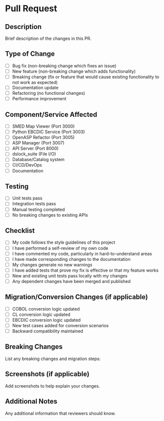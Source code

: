 # Pull Request

## Description
Brief description of the changes in this PR.

## Type of Change
- [ ] Bug fix (non-breaking change which fixes an issue)
- [ ] New feature (non-breaking change which adds functionality)
- [ ] Breaking change (fix or feature that would cause existing functionality to not work as expected)
- [ ] Documentation update
- [ ] Refactoring (no functional changes)
- [ ] Performance improvement

## Component/Service Affected
- [ ] SMED Map Viewer (Port 3000)
- [ ] Python EBCDIC Service (Port 3003)
- [ ] OpenASP Refactor (Port 3005) 
- [ ] ASP Manager (Port 3007)
- [ ] API Server (Port 8000)
- [ ] dslock_suite (File I/O)
- [ ] Database/Catalog system
- [ ] CI/CD/DevOps
- [ ] Documentation

## Testing
- [ ] Unit tests pass
- [ ] Integration tests pass
- [ ] Manual testing completed
- [ ] No breaking changes to existing APIs

## Checklist
- [ ] My code follows the style guidelines of this project
- [ ] I have performed a self-review of my own code
- [ ] I have commented my code, particularly in hard-to-understand areas
- [ ] I have made corresponding changes to the documentation
- [ ] My changes generate no new warnings
- [ ] I have added tests that prove my fix is effective or that my feature works
- [ ] New and existing unit tests pass locally with my changes
- [ ] Any dependent changes have been merged and published

## Migration/Conversion Changes (if applicable)
- [ ] COBOL conversion logic updated
- [ ] CL conversion logic updated  
- [ ] EBCDIC conversion logic updated
- [ ] New test cases added for conversion scenarios
- [ ] Backward compatibility maintained

## Breaking Changes
List any breaking changes and migration steps:

## Screenshots (if applicable)
Add screenshots to help explain your changes.

## Additional Notes
Any additional information that reviewers should know.